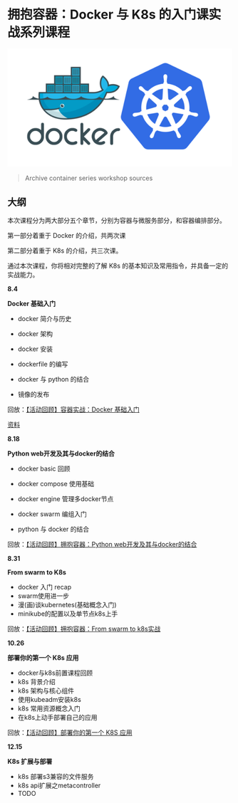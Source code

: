 # 拥抱容器：Docker 与 K8s 的入门课实战系列课程


<div align="center">
<img src="./banner.png" alt="banner" style="zoom: 100%;"/>
</div>

> Archive container series workshop sources



## 大纲

本次课程分为两大部分五个章节，分别为容器与微服务部分，和容器编排部分。

第一部分着重于 Docker 的介绍，共两次课

第二部分着重于 K8s 的介绍，共三次课。

通过本次课程，你将相对完整的了解 K8s 的基本知识及常用指令，并具备一定的实战能力。



**8.4**

**Docker 基础入门**

- docker 简介与历史

- docker 架构

- docker 安装

- dockerfile 的编写

- docker 与 python 的结合

- 镜像的发布

回放：[【活动回顾】容器实战：Docker 基础入门](http://mp.weixin.qq.com/s?__biz=MjM5NDkwOTEyMQ==&mid=2651644330&idx=1&sn=1db9e08fa950e2ec0b87ce86422129dc&chksm=bd78df048a0f5612254d0acc5a4188a4fdbf66cf692d0ceb7d657de3974e7edce032b12599e1&scene=21#wechat_redirect)

[资料](./docker-basic/)



**8.18**

**Python web开发及其与docker的结合**

- docker basic 回顾

- docker compose 使用基础

- docker engine 管理多docker节点

- docker swarm 编组入门

- python 与 docker 的结合

回放：[【活动回顾】拥抱容器：Python web开发及其与docker的结合](http://mp.weixin.qq.com/s?__biz=MjM5NDkwOTEyMQ==&mid=2651644526&idx=1&sn=94835a30e1c94f775868f7b580edf1b3&chksm=bd78dcc08a0f55d6b365fc66e2e44902f8fed3801144afc78f9ca35e4e3886cba0e861c0f532&scene=21#wechat_redirect)



**8.31**

**From swarm to K8s**

- docker 入门 recap
- swarm使用进一步
- 漫(画)谈kubernetes(基础概念入门)
- minikube的配置以及单节点k8s上手

回放：[【活动回顾】拥抱容器：From swarm to k8s实战](http://mp.weixin.qq.com/s?__biz=MjM5NDkwOTEyMQ==&mid=2651644617&idx=1&sn=82c9d1d9a61e4a9f23c10cc328aac9fb&chksm=bd78dc678a0f557134f44b3ba5358180bb9b667b97565fac6e8b8c7fc33ce292b043b77ec261&scene=21#wechat_redirect)



**10.26**

**部署你的第一个 K8s 应用**

- docker与k8s前置课程回顾
- k8s 背景介绍
- k8s 架构与核心组件
- 使用kubeadm安装k8s
- k8s 常用资源概念入门
- 在k8s上动手部署自己的应用

回放：[【活动回顾】部署你的第一个 K8S 应用](https://mp.weixin.qq.com/s/pwWXmftJN7Z2M7F_hUU3IQ)





**12.15**

**K8s 扩展与部署**

- k8s 部署s3兼容的文件服务
- k8s api扩展之metacontroller
- TODO